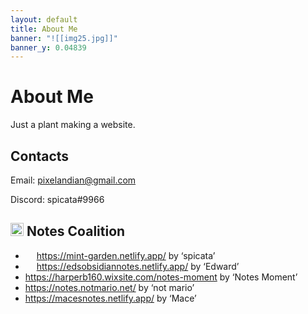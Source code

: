 ```yaml
---
layout: default
title: About Me
banner: "![[img25.jpg]]"
banner_y: 0.04839
---
```

# About Me
Just a plant making a website.
## Contacts
Email: pixelandian@gmail.com

Discord: spicata#9966
## <img src="https://mint-garden.netlify.app/assets/Notes-Coalition.png" style="width:1em;height:1em"> Notes Coalition
- <img src="https://mint-garden.netlify.app/assets/avatar.png" style="width:1em;height:1em"> https://mint-garden.netlify.app/ by ‘spicata’
- <img src="https://mint-garden.netlify.app/assets/ed'savatar.png" style="width:1em;height:1em"> https://edsobsidiannotes.netlify.app/ by ‘Edward’
- https://harperb160.wixsite.com/notes-moment by ‘Notes Moment’
- https://notes.notmario.net/ by ‘not mario’
- https://macesnotes.netlify.app/ by ‘Mace’